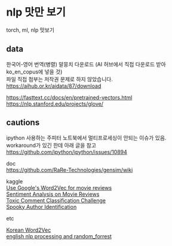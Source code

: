 # nlp 맛만 보기

torch, ml, nlp 맛보기

## data

한국어-영어 번역(병렬) 말뭉치 다운로드 (AI 허브에서 직접 다운로드 받아 ko_en_copus에 넣을 것)  
파일 직접 첨부는 저작권 문제로 하지 않았습니다.  
https://aihub.or.kr/aidata/87/download

https://fasttext.cc/docs/en/pretrained-vectors.html  
https://nlp.stanford.edu/projects/glove/

## cautions

ipython 사용하는 주피터 노트북에서 멀티프로세싱이 안되는 이슈가 있음. workaround가 있긴 한데 아래 글을 참고  
https://github.com/ipython/ipython/issues/10894

doc  
https://github.com/RaRe-Technologies/gensim/wiki

kaggle  
[Use Google's Word2Vec for movie reviews](https://www.kaggle.com/c/word2vec-nlp-tutorial)  
[Sentiment Analysis on Movie Reviews](https://www.kaggle.com/c/sentiment-analysis-on-movie-reviews)  
[Toxic Comment Classification Challenge](https://www.kaggle.com/c/jigsaw-toxic-comment-classification-challenge)  
[Spooky Author Identification](https://www.kaggle.com/c/spooky-author-identification)

etc

[Korean Word2Vec](https://word2vec.kr/search/)  
[english nlp processing and random_forrest](https://github.com/corazzon/KaggleStruggle/blob/master/word2vec-nlp-tutorial/tutorial-part-1.ipynb)
